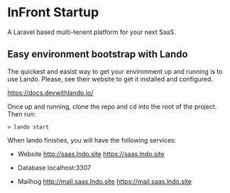 # InFront Startup

A Laravel based multi-tenent platform for your next SaaS.

## Easy environment bootstrap with Lando

The quickest and easist way to get your environment up and running is to use Lando. Please, see their website to get it installed and configured.

https://docs.devwithlando.io/

Once up and running, clone the repo and cd into the root of the project. Then run:

```
> lando start
```

When lando finishes, you will have the following services:

- Website
  http://saas.lndo.site
  https://saas.lndo.site

- Database
  localhost:3307

- Mailhog
  http://mail.saas.lndo.site
  https://mail.saas.lndo.site
